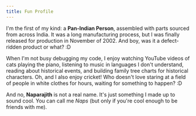 ```yaml
---
title: Fun Profile
---
```


I'm the first of my kind: a **Pan-Indian Person**, assembled with parts sourced from across India. It was a long manufacturing process, but I was finally released for production in November of 2002. And boy, was it a defect-ridden product or what? :D

When I'm not busy debugging my code, I enjoy watching YouTube videos of cats playing the piano, listening to music in languages I don't understand, reading about historical events, and building family tree charts for historical characters. Oh, and I also enjoy cricket! Who doesn't love staring at a field of people in white clothes for hours, waiting for something to happen? :D

And no, **Naparajith** is not a real name. It's just something I made up to sound cool. You can call me _Naps_ (but only if you're cool enough to be friends with me).
